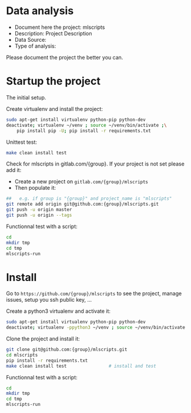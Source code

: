 # Data analysis
- Document here the project: mlscripts
- Description: Project Description
- Data Source:
- Type of analysis:

Please document the project the better you can.

# Startup the project

The initial setup.

Create virtualenv and install the project:
```bash
sudo apt-get install virtualenv python-pip python-dev
deactivate; virtualenv ~/venv ; source ~/venv/bin/activate ;\
    pip install pip -U; pip install -r requirements.txt
```

Unittest test:
```bash
make clean install test
```

Check for mlscripts in gitlab.com/{group}.
If your project is not set please add it:

- Create a new project on `gitlab.com/{group}/mlscripts`
- Then populate it:

```bash
##   e.g. if group is "{group}" and project_name is "mlscripts"
git remote add origin git@github.com:{group}/mlscripts.git
git push -u origin master
git push -u origin --tags
```

Functionnal test with a script:

```bash
cd
mkdir tmp
cd tmp
mlscripts-run
```

# Install

Go to `https://github.com/{group}/mlscripts` to see the project, manage issues,
setup you ssh public key, ...

Create a python3 virtualenv and activate it:

```bash
sudo apt-get install virtualenv python-pip python-dev
deactivate; virtualenv -ppython3 ~/venv ; source ~/venv/bin/activate
```

Clone the project and install it:

```bash
git clone git@github.com:{group}/mlscripts.git
cd mlscripts
pip install -r requirements.txt
make clean install test                # install and test
```
Functionnal test with a script:

```bash
cd
mkdir tmp
cd tmp
mlscripts-run
```
